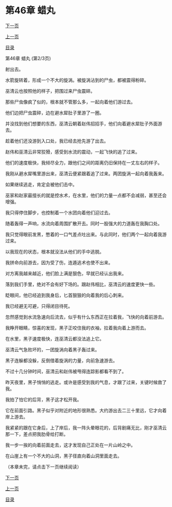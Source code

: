 <h1>第46章   蜡丸</h1>
            <div><p><a href="./137_%E7%AC%AC46%E7%AB%A0_%E8%9C%A1%E4%B8%B8.md">下一页</a></p><p><a href="./135_%E7%AC%AC46%E7%AB%A0_%E8%9C%A1%E4%B8%B8.md">上一页</a></p><p><a href="../">目录</a></p></div>
            <div><p>第46章   蜡丸 (第2/3页)</p><p>射出去。</p><p>水箭旋转着，形成一个不大的旋涡。被旋涡沾到的尸虫，都被震得粉碎。</p><p>巫清云也按照他的样子，把围过来尸虫震碎。</p><p>那些尸虫像疯了似的，根本就不管那么多，一起向着他们游过去。</p><p>他们边把尸虫震碎，边在避水犀肚子里游了一圈。</p><p>并没找到他们想要的东西，巫清云朝着赵伟招招手，他们向着避水犀肚子外面游去。</p><p>趁着他们还没游到入口处，我已经去抢先游了出去。</p><p>赵伟和巫清云非常狡猾，感受到水流的震动，一起飞快的追了过来。</p><p>他们的速度极快，我倾尽全力，跟他们之间的距离仍旧保持在一丈左右的样子。</p><p>我刚从避水犀嘴里游出来，巫清云便紧跟着追了过来。两团旋涡一起向着我轰来。</p><p>如果继续逃走，肯定会被他们击中。</p><p>巫家和赵家最擅长的就是控水术，在水里，他们的力量一点都不会减弱，甚至还会增强。</p><p>我只得停住脚步，也控制着一个水团向着他们迎过去。</p><p>随着轰得一声响，水流向着周围扩散开去。同时一股强大的力道轰在我胸口处。</p><p>我只觉得眼前发黑，憋着的一口气差点吐出来。与此同时，他们两个一起向着我游过来。</p><p>以我现在的状态，根本就没法从他们的手中逃脱。</p><p>我拼命向前游去，因为受了伤，连遁逃术也使不出来。</p><p>对方离我越来越近，他们脸上满是狠色，早就已经认出我来。</p><p>落到我们手里，绝对不会有好下场的。跟赵伟相比，巫清云的速度更快一些。</p><p>眨眼间，他已经追到我身后，匕首狠狠的向着我的后心刺来。</p><p>我已经避无可避，只得闭目待死。</p><p>忽然感觉到水流急速向后流去，似乎有什么东西正在拉着我，飞快的向着前游去。</p><p>我睁开眼睛，惊喜的发现，黑子正咬住我的衣袖，拉着我向着上游而去。</p><p>在水里，黑子速度极快，连巫清云都没法追上它。</p><p>巫清云气急败坏的，一团旋涡向着黑子轰过来。</p><p>黑子连躲都没躲，反倒借着旋涡的力量，向前急速游去。</p><p>不过十几分钟时间，巫清云和赵伟被甩得连踪影都看不到了。</p><p>昨天夜里，黑子悄悄的逃走。或许是感受到我的气息，才跟了过来，关键时候救了我。</p><p>我拍了怕它的后背，黑子这才松开我。</p><p>它在前面引路。黑子似乎对附近的地形很熟悉。大约游出去二三十里远，它才向着岸上游去。</p><p>我紧紧的跟在它身后，上了岸后，我一阵头晕眼花的，后背剧痛无比，刚才巫清云那一下，差点把我肋骨给打断。</p><p>我一步一挨的向着前面走去，这才发现自己正处在一片山岭之中。</p><p>在山崖上有一个不大的山洞，黑子径直向着山洞里面走去。</p><p>（本章未完，请点击下一页继续阅读）</p></div>
            <div><p><a href="./137_%E7%AC%AC46%E7%AB%A0_%E8%9C%A1%E4%B8%B8.md">下一页</a></p><p><a href="./135_%E7%AC%AC46%E7%AB%A0_%E8%9C%A1%E4%B8%B8.md">上一页</a></p><p><a href="../">目录</a></p></div>